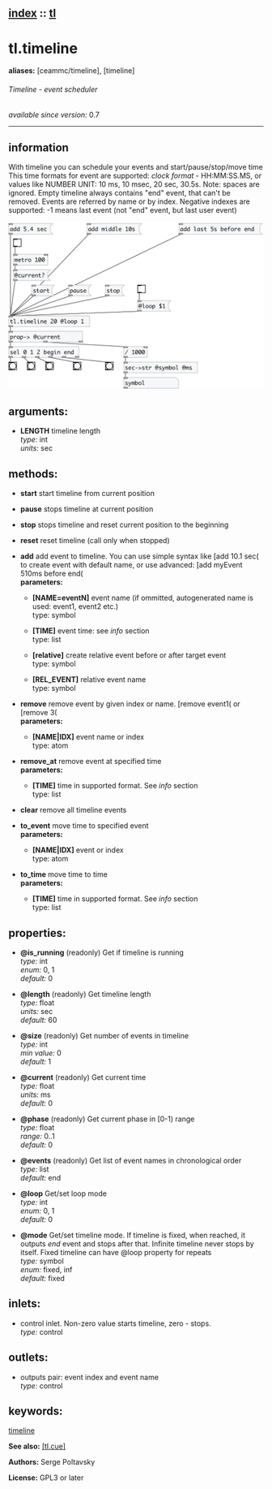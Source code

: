 [index](index.html) :: [tl](category_tl.html)
---

# tl.timeline
**aliases:** [ceammc/timeline], [timeline]


###### Timeline - event scheduler

*available since version:* 0.7

---


## information
With timeline you can schedule your events and start/pause/stop/move time This time formats for event are supported: *clock format* - HH:MM:SS.MS, or values like NUMBER UNIT: 10 ms, 10 msec, 20 sec, 30.5s. Note: spaces are ignored. Empty timeline always contains &#34;end&#34; event, that can&#39;t be removed. Events are referred by name or by index. Negative indexes are supported: -1 means last event (not &#34;end&#34; event, but last user event)


[![example](../examples/img/tl.timeline.jpg)](../examples/pd/tl.timeline.pd)



## arguments:

* **LENGTH**
timeline length<br>
_type:_ int<br>
_units:_ sec<br>



## methods:

* **start**
start timeline from current position<br>

* **pause**
stops timeline at current position<br>

* **stop**
stops timeline and reset current position to the beginning<br>

* **reset**
reset timeline (call only when stopped)<br>

* **add**
add event to timeline. You can use simple syntax like [add 10.1 sec( to create
event with default name, or use advanced: [add myEvent 510ms before end(<br>
  __parameters:__
  - **[NAME=eventN]** event name (if ommitted, autogenerated name is used: event1, event2 etc.)<br>
    type: symbol <br>

  - **[TIME]** event time: see *info* section<br>
    type: list <br>

  - **[relative]** create relative event before or after target event<br>
    type: symbol <br>

  - **[REL_EVENT]** relative event name<br>
    type: symbol <br>

* **remove**
remove event by given index or name. [remove event1( or [remove 3(<br>
  __parameters:__
  - **[NAME|IDX]** event name or index<br>
    type: atom <br>

* **remove_at**
remove event at specified time<br>
  __parameters:__
  - **[TIME]** time in supported format. See *info* section<br>
    type: list <br>

* **clear**
remove all timeline events<br>

* **to_event**
move time to specified event<br>
  __parameters:__
  - **[NAME|IDX]** event or index<br>
    type: atom <br>

* **to_time**
move time to time<br>
  __parameters:__
  - **[TIME]** time in supported format. See *info* section<br>
    type: list <br>




## properties:

* **@is_running** (readonly)
Get if timeline is running<br>
_type:_ int<br>
_enum:_ 0, 1<br>
_default:_ 0<br>

* **@length** (readonly)
Get timeline length<br>
_type:_ float<br>
_units:_ sec<br>
_default:_ 60<br>

* **@size** (readonly)
Get number of events in timeline<br>
_type:_ int<br>
_min value:_ 0<br>
_default:_ 1<br>

* **@current** (readonly)
Get current time<br>
_type:_ float<br>
_units:_ ms<br>
_default:_ 0<br>

* **@phase** (readonly)
Get current phase in [0-1) range<br>
_type:_ float<br>
_range:_ 0..1<br>
_default:_ 0<br>

* **@events** (readonly)
Get list of event names in chronological order<br>
_type:_ list<br>
_default:_ end<br>

* **@loop** 
Get/set loop mode<br>
_type:_ int<br>
_enum:_ 0, 1<br>
_default:_ 0<br>

* **@mode** 
Get/set timeline mode. If timeline is fixed, when reached, it outputs *end* event and
stops after that. Infinite timeline never stops by itself. Fixed timeline can
have @loop property for repeats<br>
_type:_ symbol<br>
_enum:_ fixed, inf<br>
_default:_ fixed<br>



## inlets:

* control inlet. Non-zero value starts timeline, zero - stops.<br>
_type:_ control



## outlets:

* outputs pair: event index and event name<br>
_type:_ control



## keywords:

[timeline](keywords/timeline.html)



**See also:**
[\[tl.cue\]](tl.cue.html)




**Authors:** Serge Poltavsky




**License:** GPL3 or later





